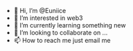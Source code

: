 - 👋 Hi, I’m @Euniice
- 👀 I’m interested in web3
- 🌱 I’m currently learning something new
- 💞️ I’m looking to collaborate on ...
- 📫 How to reach me just email me

<!---
Euniice/Euniice is a ✨ special ✨ repository because its `README.md` (this file) appears on your GitHub profile.
You can click the Preview link to take a look at your changes.
--->
